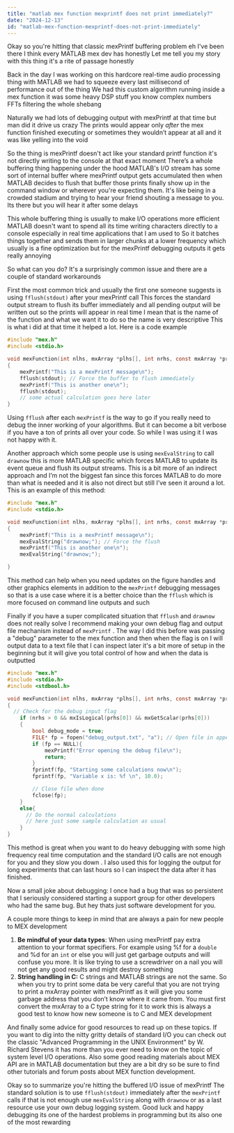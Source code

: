 ```yaml
---
title: "matlab mex function mexprintf does not print immediately?"
date: "2024-12-13"
id: "matlab-mex-function-mexprintf-does-not-print-immediately"
---
```


Okay so you're hitting that classic mexPrintf buffering problem eh I've been there I think every MATLAB mex dev has honestly Let me tell you my story with this thing it's a rite of passage honestly

Back in the day I was working on this hardcore real-time audio processing thing with MATLAB we had to squeeze every last millisecond of performance out of the thing We had this custom algorithm running inside a mex function it was some heavy DSP stuff you know complex numbers FFTs filtering the whole shebang

Naturally we had lots of debugging output with mexPrintf at that time but man did it drive us crazy The prints would appear only *after* the mex function finished executing or sometimes they wouldn’t appear at all and it was like yelling into the void

So the thing is mexPrintf doesn't act like your standard printf function it's not directly writing to the console at that exact moment There’s a whole buffering thing happening under the hood MATLAB's I/O stream has some sort of internal buffer where mexPrintf output gets accumulated then when MATLAB decides to flush that buffer those prints finally show up in the command window or wherever you're expecting them. It's like being in a crowded stadium and trying to hear your friend shouting a message to you. Its there but you will hear it after some delays

This whole buffering thing is usually to make I/O operations more efficient MATLAB doesn't want to spend all its time writing characters directly to a console especially in real time applications that I am used to So it batches things together and sends them in larger chunks at a lower frequency which usually is a fine optimization but for the mexPrintf debugging outputs it gets really annoying

So what can you do? It's a surprisingly common issue and there are a couple of standard workarounds

First the most common trick and usually the first one someone suggests is using `fflush(stdout)` after your mexPrintf call This forces the standard output stream to flush its buffer immediately and all pending output will be written out so the prints will appear in real time I mean that is the name of the function and what we want it to do so the name is very descriptive This is what i did at that time it helped a lot. Here is a code example

```c
#include "mex.h"
#include <stdio.h>

void mexFunction(int nlhs, mxArray *plhs[], int nrhs, const mxArray *prhs[])
{
    mexPrintf("This is a mexPrintf message\n");
    fflush(stdout); // Force the buffer to flush immediately
    mexPrintf("This is another one\n");
    fflush(stdout);
    // some actual calculation goes here later
}
```

Using `fflush` after each `mexPrintf` is the way to go if you really need to debug the inner working of your algorithms. But it can become a bit verbose if you have a ton of prints all over your code. So while I was using it I was not happy with it.

Another approach which some people use is using `mexEvalString` to call `drawnow` this is more MATLAB specific which forces MATLAB to update its event queue and flush its output streams. This is a bit more of an indirect approach and I’m not the biggest fan since this forces MATLAB to do more than what is needed and it is also not direct but still I’ve seen it around a lot. This is an example of this method:

```c
#include "mex.h"
#include <stdio.h>

void mexFunction(int nlhs, mxArray *plhs[], int nrhs, const mxArray *prhs[])
{
    mexPrintf("This is a mexPrintf message\n");
    mexEvalString("drawnow;"); // Force the flush
    mexPrintf("This is another one\n");
    mexEvalString("drawnow;");

}
```

This method can help when you need updates on the figure handles and other graphics elements in addition to the `mexPrintf` debugging messages so that is a use case where it is a better choice than the `fflush` which is more focused on command line outputs and such

Finally if you have a super complicated situation that `fflush` and `drawnow` does not really solve I recommend making your own debug flag and output file mechanism instead of `mexPrintf` . The way I did this before was passing a "debug" parameter to the mex function and then when the flag is on I will output data to a text file that I can inspect later it's a bit more of setup in the beginning but it will give you total control of how and when the data is outputted

```c
#include "mex.h"
#include <stdio.h>
#include <stdbool.h>

void mexFunction(int nlhs, mxArray *plhs[], int nrhs, const mxArray *prhs[])
{
  // Check for the debug input flag
    if (nrhs > 0 && mxIsLogical(prhs[0]) && mxGetScalar(prhs[0]))
    {
        bool debug_mode = true;
        FILE* fp = fopen("debug_output.txt", "a"); // Open file in append mode
        if (fp == NULL){
            mexPrintf("Error opening the debug file\n");
            return;
        }
        fprintf(fp, "Starting some calculations now\n");
        fprintf(fp, "Variable x is: %f \n", 10.0);

        // Close file when done
        fclose(fp);
    }
    else{
      // Do the normal calculations
      // here just some sample calculation as usual
    }
}
```
This method is great when you want to do heavy debugging with some high frequency real time computation and the standard I/O calls are not enough for you and they slow you down . I also used this for logging the output for long experiments that can last hours so I can inspect the data after it has finished.

Now a small joke about debugging: I once had a bug that was so persistent that I seriously considered starting a support group for other developers who had the same bug. But hey thats just software development for you.

A couple more things to keep in mind that are always a pain for new people to MEX development

1. **Be mindful of your data types**: When using mexPrintf pay extra attention to your format specifiers. For example using %f for a `double` and %d for an `int` or else you will just get garbage outputs and will confuse you more. It is like trying to use a screwdriver on a nail you will not get any good results and might destroy something
2.  **String handling in C:** C strings and MATLAB strings are not the same. So when you try to print some data be very careful that you are not trying to print a mxArray pointer with mexPrintf as it will give you some garbage address that you don’t know where it came from. You must first convert the mxArray to a C type string for it to work this is always a good test to know how new someone is to C and MEX development

And finally some advice for good resources to read up on these topics. If you want to dig into the nitty gritty details of standard I/O you can check out the classic "Advanced Programming in the UNIX Environment" by W. Richard Stevens it has more than you ever need to know on the topic of system level I/O operations. Also some good reading materials about MEX API are in MATLAB documentation but they are a bit dry so be sure to find other tutorials and forum posts about MEX function development.

Okay so to summarize you're hitting the buffered I/O issue of mexPrintf The standard solution is to use `fflush(stdout)` immediately after the `mexPrintf` calls if that is not enough use `mexEvalString` along with `drawnow` or as a last resource use your own debug logging system. Good luck and happy debugging its one of the hardest problems in programming but its also one of the most rewarding
